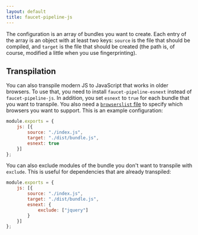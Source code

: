 ```yaml
---
layout: default
title: faucet-pipeline-js
---
```


The configuration is an array of bundles you want to create. Each entry of the
array is an object with at least two keys: `source` is the file that should
be compiled, and `target` is the file that should be created (the path is, of
course, modified a little when you use fingerprinting).

## Transpilation

You can also transpile modern JS to JavaScript that works in older browsers. To
use that, you need to install `faucet-pipeline-esnext` instead of
`faucet-pipeline-js`. In addition, you set `esnext` to `true` for each bundle
that you want to transpile. You also need a [`browserslist`
file](https://github.com/ai/browserslist/) to specify which browsers you want to
support. This is an example configuration:

```js
module.exports = {
    js: [{
        source: "./index.js",
        target: "./dist/bundle.js",
        esnext: true
    }]
};
```

You can also exclude modules of the bundle you don't want to transpile with
`exclude`. This is useful for dependencies that are already transpiled:

```js
module.exports = {
    js: [{
        source: "./index.js",
        target: "./dist/bundle.js",
        esnext: {
            exclude: ["jquery"]
        }
    }]
};
```
